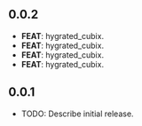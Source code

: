 ## 0.0.2

 - **FEAT**: hygrated_cubix.
 - **FEAT**: hygrated_cubix.
 - **FEAT**: hygrated_cubix.
 - **FEAT**: hygrated_cubix.

## 0.0.1

* TODO: Describe initial release.

